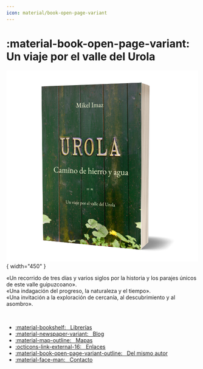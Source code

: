 ```yaml
---
icon: material/book-open-page-variant
---
```


# :material-book-open-page-variant: &nbsp; Un viaje por el valle del Urola

![libro](imgs/urola_3D.png){ width="450" }

«Un recorrido de tres días y varios siglos por la historia y los parajes únicos de este valle guipuzcoano».  
«Una indagación del progreso, la naturaleza y el tiempo».  
«Una invitación a la exploración de cercanía, al descubrimiento y al asombro».

&nbsp;

<div class="grid cards" markdown>

- [:material-bookshelf: &nbsp; Librerías](librerias.md)
- [:material-newspaper-variant: &nbsp; Blog](blog/index.md)
- [:material-map-outline: &nbsp; Mapas](mapas/index.md)
- [:octicons-link-external-16: &nbsp; Enlaces](enlaces.md)
- [:material-book-open-page-variant-outline: &nbsp; Del mismo autor](otros.md)
- [:material-face-man: &nbsp; Contacto](contacto.md)

</div>